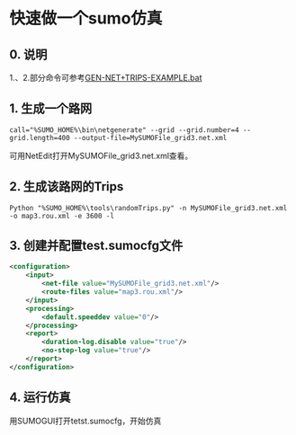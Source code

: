 # 快速做一个sumo仿真

## 0. 说明

1.、2.部分命令可参考[GEN-NET+TRIPS-EXAMPLE.bat](1.simpleexample/GEN-NET+TRIPS-EXAMPLE.bat)

## 1. 生成一个路网

```dos
call="%SUMO_HOME%\bin\netgenerate" --grid --grid.number=4 --grid.length=400 --output-file=MySUMOFile_grid3.net.xml
```

可用NetEdit打开MySUMOFile_grid3.net.xml查看。

## 2. 生成该路网的Trips

```dos
Python "%SUMO_HOME%\tools\randomTrips.py" -n MySUMOFile_grid3.net.xml -o map3.rou.xml -e 3600 -l
```

## 3. 创建并配置test.sumocfg文件

```xml
<configuration>
    <input>
        <net-file value="MySUMOFile_grid3.net.xml"/>
        <route-files value="map3.rou.xml"/>
    </input>
    <processing>
        <default.speeddev value="0"/>
    </processing>
    <report>
        <duration-log.disable value="true"/>
        <no-step-log value="true"/>
    </report>
</configuration>
```

## 4. 运行仿真

用SUMOGUI打开tetst.sumocfg，开始仿真